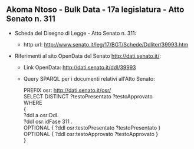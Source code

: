 ## Akoma Ntoso - Bulk Data - 17a legislatura - Atto Senato n. 311 ##

* Scheda del Disegno di Legge - Atto Senato n. 311:
	* http url: http://www.senato.it/leg/17/BGT/Schede/Ddliter/39993.htm

* Riferimenti al sito OpenData del Senato http://dati.senato.it/:
	* Link OpenData: http://dati.senato.it/ddl/39993
	* Query SPARQL per i documenti relativi all'Atto Senato:

        PREFIX osr: <http://dati.senato.it/osr/>  
		SELECT DISTINCT ?testoPresentato ?testoApprovato  
		WHERE  
		{  
		    ?ddl a osr:Ddl.  
		    ?ddl osr:idFase 311 .  
		    OPTIONAL { ?ddl osr:testoPresentato ?testoPresentato }  
		    OPTIONAL { ?ddl osr:testoApprovato ?testoApprovato }  
		}
		
